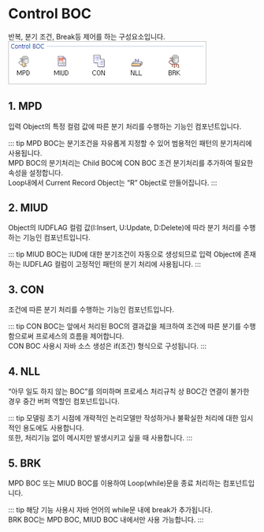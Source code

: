 # Control BOC

반복, 분기 조건, Break등 제어를 하는 구성요소입니다. <br/>
<img class="boxBorder" src="../../.vuepress\public\documentation\service-model\BOC\ControlBOC\ControlBOC.png" style="width:400px;"> <br/>

## 1. MPD
입력 Object의 특정 컬럼 값에 따른 분기 처리를 수행하는 기능인 컴포넌트입니다.

<!-- Remark -->
::: tip <Badge type="tip" text="Remark" vertical="middle" /> 
MPD BOC는 분기조건을 자유롭게 지정할 수 있어 범용적인 패턴의 분기처리에 사용됩니다.<br/>
MPD BOC의 분기처리는 Child BOC에 CON BOC 조건 분기처리를 추가하여 필요한 속성을 설정합니다. <br/>
Loop내에서 Current Record Object는 “R” Object로 만들어집니다.
:::
<!-- -->

## 2. MIUD
Object의 IUDFLAG 컬럼 값(I:Insert, U:Update, D:Delete)에 따라 분기 처리를 수행하는 기능인 컴포넌트입니다.

<!-- Remark -->
::: tip <Badge type="tip" text="Remark" vertical="middle" /> 
MIUD BOC는 IUD에 대한 분기조건이 자동으로 생성되므로 입력 Object에 존재하는 IUDFLAG 컬럼이 고정적인 패턴의 분기 처리에 사용됩니다.
:::
<!-- -->

## 3. CON
조건에 따른 분기 처리를 수행하는 기능인 컴포넌트입니다.

<!-- Remark -->
::: tip <Badge type="tip" text="Remark" vertical="middle" /> 
CON BOC는 앞에서 처리된 BOC의 결과값을 체크하여 조건에 따른 분기를 수행함으로써 프로세스의 흐름을 제어합니다.  <br/>
CON BOC 사용시 자바 소스 생성은 if(조건) 형식으로 구성됩니다.
:::
<!-- -->

## 4. NLL
“아무 일도 하지 않는 BOC”를 의미하며 프로세스 처리규칙 상 BOC간 연결이 불가한 경우 중간 버퍼 역할인 컴포넌트입니다.

<!-- Remark -->
::: tip <Badge type="tip" text="Remark" vertical="middle" /> 
모델링 초기 시점에 개략적인 논리모델만 작성하거나 불확실한 처리에 대한 임시적인 용도에도 사용합니다.<br/>
또한, 처리기능 없이 메시지만 발생시키고 싶을 때 사용합니다.
:::
<!-- -->

## 5. BRK
MPD BOC 또는 MIUD BOC를 이용하여 Loop(while)문을 종료 처리하는 컴포넌트입니다.

<!-- Remark -->
::: tip <Badge type="tip" text="Remark" vertical="middle" /> 
해당 기능 사용시 자바 언어의 while문 내에 break가 추가됩니다.<br/>
BRK BOC는 MPD BOC, MIUD BOC 내에서만 사용 가능합니다.
:::
<!-- -->

<style type='text/css'>
  [class*="boxBorder"] { border: 1px solid #bbb; }
  [class*="font20"] { font-size: 20px }
  [class*="font18"] { font-size: 18px }
  [class="spanBtn"] { border: 1px solid #bbb;border-radius: 4px;padding: 3px;background:white; color:dimgrey; }
  [class="spanBtnS"] { border: 1px solid #bbb;border-radius: 4px;padding: 3px;background:white; color:dimgrey; font-size: 13px; }
  [class="spanEx2"] { font-size: 18px; color: #00a4ff; }
  [class="spanEx"] { color: #00a4ff; }
  [class="fontB"] { color: rgb(106, 139, 173); font-size:18px }
  [class*="iconB"] { position: relative; top: 5px; }
  [class*="iconD"] { position: relative; top: -8px; }
  [class*="iconB2"] { color: #6a8bad;display: inline-block;bottom: 40px;position: relative; }
  [class="btnR"] {color:#9C3B00;}
</style>